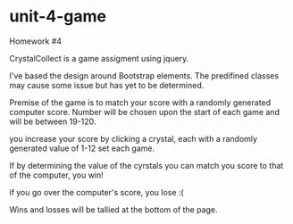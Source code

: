 # unit-4-game
Homework #4

CrystalCollect is a game assigment using jquery.

I've based the design around Bootstrap elements. The predifined classes may cause some issue but has yet to be determined.

Premise of the game is to match your score with a randomly generated computer score. Number will be chosen upon the start of each game and will be between 19-120.

you increase your score by clicking a crystal, each with a randomly generated value of 1-12 set each game.

If by determining the value of the cyrstals you can match you score to that of the computer, you win!

if you go over the computer's score, you lose :(

Wins and losses will be tallied at the bottom of the page.